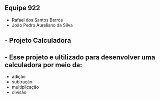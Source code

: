 ## Equipe 922

 - Rafael dos Santos Barros 
 - João Pedro Aureliano da Silva 


## - Projeto Calculadora 

## - Esse projeto e ultilizado para desenvolver uma calculadora por meio da:

- adição 
- subtração 
- multiplicação
- divisão

